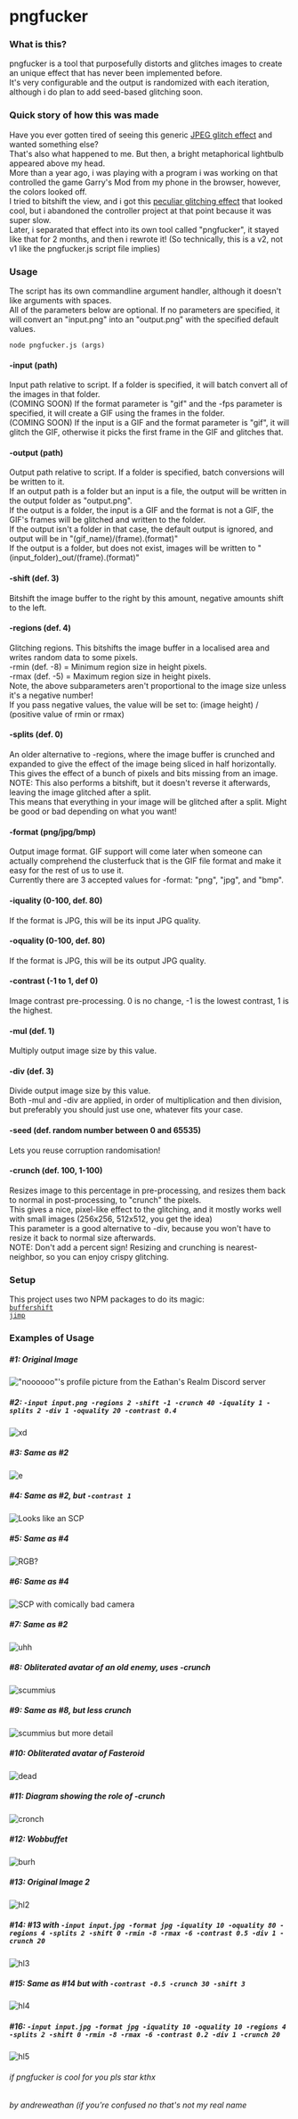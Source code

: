 # pngfucker
### What is this?
pngfucker is a tool that purposefully distorts and glitches images to create an unique effect that has never been implemented before.  
It's very configurable and the output is randomized with each iteration, although i do plan to add seed-based glitching soon.
### Quick story of how this was made
Have you ever gotten tired of seeing this generic [JPEG glitch effect](https://cdn.discordapp.com/attachments/701973402973634681/916383906243178496/glitch.jpeg) and wanted something else?  
That's also what happened to me. But then, a bright metaphorical lightbulb appeared above my head.  
More than a year ago, i was playing with a program i was working on that controlled the game Garry's Mod from my phone in the browser, however, the colors looked off.  
I tried to bitshift the view, and i got this [peculiar glitching effect](https://cdn.discordapp.com/attachments/868443505045962783/915652437837242398/unknown.png) that looked cool, but i abandoned the controller project at that point because it was super slow.  
Later, i separated that effect into its own tool called "pngfucker", it stayed like that for 2 months, and then i rewrote it! (So technically, this is a v2, not v1 like the pngfucker.js script file implies)
  
### Usage
The script has its own commandline argument handler, although it doesn't like arguments with spaces.  
All of the parameters below are optional. If no parameters are specified, it will convert an "input.png" into an "output.png" with the specified default values.
  
`node pngfucker.js (args)`  
#### -input (path)
Input path relative to script. If a folder is specified, it will batch convert all of the images in that folder.  
(COMING SOON) If the format parameter is "gif" and the -fps parameter is specified, it will create a GIF using the frames in the folder.  
(COMING SOON) If the input is a GIF and the format parameter is "gif", it will glitch the GIF, otherwise it picks the first frame in the GIF and glitches that.  
  
#### -output (path)  
Output path relative to script. If a folder is specified, batch conversions will be written to it.  
If an output path is a folder but an input is a file, the output will be written in the output folder as "output.png".  
If the output is a folder, the input is a GIF and the format is not a GIF, the GIF's frames will be glitched and written to the folder.  
If the output isn't a folder in that case, the default output is ignored, and output will be in "(gif_name)/(frame).(format)"  
If the output is a folder, but does not exist, images will be written to "(input_folder)_out/(frame).(format)"  
  
#### -shift (def. 3)  
Bitshift the image buffer to the right by this amount, negative amounts shift to the left.  
  
#### -regions (def. 4)  
Glitching regions. This bitshifts the image buffer in a localised area and writes random data to some pixels.  
-rmin (def. -8)			= Minimum region size in height pixels.  
-rmax (def. -5)			= Maximum region size in height pixels.  
Note, the above subparameters aren't proportional to the image size unless it's a negative number!  
If you pass negative values, the value will be set to: (image height) / (positive value of rmin or rmax)  
  
#### -splits (def. 0)  
An older alternative to -regions, where the image buffer is crunched and expanded to give the effect of the image being sliced in half horizontally.  
This gives the effect of a bunch of pixels and bits missing from an image.  
NOTE: This also performs a bitshift, but it doesn't reverse it afterwards, leaving the image glitched after a split.  
This means that everything in your image will be glitched after a split. Might be good or bad depending on what you want!  
  
#### -format (png/jpg/bmp)
Output image format. GIF support will come later when someone can actually comprehend the clusterfuck that is the GIF file format and make it easy for the rest of us to use it.  
Currently there are 3 accepted values for -format: "png", "jpg", and "bmp".  
  
#### -iquality (0-100, def. 80)
If the format is JPG, this will be its input JPG quality.  
  
#### -oquality (0-100, def. 80)
If the format is JPG, this will be its output JPG quality.  
  
#### -contrast (-1 to 1, def 0)
Image contrast pre-processing. 0 is no change, -1 is the lowest contrast, 1 is the highest.  
  
#### -mul (def. 1)
Multiply output image size by this value.  
  
#### -div (def. 3)
Divide output image size by this value.  
Both -mul and -div are applied, in order of multiplication and then division, but preferably you should just use one, whatever fits your case.  
  
#### -seed (def. random number between 0 and 65535)
Lets you reuse corruption randomisation!  
  
#### -crunch (def. 100, 1-100)
Resizes image to this percentage in pre-processing, and resizes them back to normal in post-processing, to "crunch" the pixels.  
This gives a nice, pixel-like effect to the glitching, and it mostly works well with small images (256x256, 512x512, you get the idea)  
This parameter is a good alternative to -div, because you won't have to resize it back to normal size afterwards.  
NOTE: Don't add a percent sign! Resizing and crunching is nearest-neighbor, so you can enjoy crispy glitching.  
  
### Setup
This project uses two NPM packages to do its magic:  
[`buffershift`](https://www.npmjs.com/package/buffershift)  
[`jimp`](https://www.npmjs.com/package/jimp)  
  
### Examples of Usage
##### #1: Original Image
!["noooooo"'s profile picture from the Eathan's Realm Discord server](https://cdn.discordapp.com/attachments/868443505045962783/916389615882076190/input.png)  
  
##### #2: `-input input.png -regions 2 -shift -1 -crunch 40 -iquality 1 -splits 2 -div 1 -oquality 20 -contrast 0.4`
![xd](https://cdn.discordapp.com/attachments/868443505045962783/916381825625108520/output.png)  
  
##### #3: Same as #2
![e](https://cdn.discordapp.com/attachments/868443505045962783/916390652349120532/output.png)  
  
##### #4: Same as #2, but `-contrast 1`
![Looks like an SCP](https://cdn.discordapp.com/attachments/868443505045962783/916382052117540925/output.png)  
  
##### #5: Same as #4
![RGB?](https://cdn.discordapp.com/attachments/868443505045962783/916382005770461224/output.png)  
  
##### #6: Same as #4
![SCP with comically bad camera](https://cdn.discordapp.com/attachments/868443505045962783/916067562465398784/output-3.jpg)  
  
##### #7: Same as #2
![uhh](https://cdn.discordapp.com/attachments/626313822113759232/915689527199293540/output.png)  
  
##### #8: Obliterated avatar of an old enemy, uses -crunch
![scummius](https://media.discordapp.net/attachments/626313822113759232/915683554250342441/output.png)  
  
##### #9: Same as #8, but less crunch
![scummius but more detail](https://cdn.discordapp.com/attachments/626313822113759232/915683608478502922/output.png)  
  
##### #10: Obliterated avatar of Fasteroid
![dead](https://cdn.discordapp.com/attachments/626313822113759232/915683427712389151/output.png)  
  
##### #11: Diagram showing the role of -crunch
![cronch](https://media.discordapp.net/attachments/419150279137820673/915685316436852796/unknown.png?width=538&height=360)  
  
##### #12: Wobbuffet
![burh](https://cdn.discordapp.com/attachments/419150279137820673/915682846037921823/output.png)  
  
##### #13: Original Image 2
![hl2](https://media.discordapp.net/attachments/876672769490821123/916607510729859092/input.jpg?width=320&height=256)  
  
##### #14: #13 with `-input input.jpg -format jpg -iquality 10 -oquality 80 -regions 4 -splits 2 -shift 0 -rmin -8 -rmax -6 -contrast 0.5 -div 1 -crunch 20`
![hl3](https://media.discordapp.net/attachments/876672769490821123/916607184547250187/output.jpg?width=320&height=256)  
  
##### #15: Same as #14 but with `-contrast -0.5 -crunch 30 -shift 3`
![hl4](https://media.discordapp.net/attachments/876672769490821123/916606609638182962/output.jpg?width=320&height=256)  
  
##### #16: `-input input.jpg -format jpg -iquality 10 -oquality 10 -regions 4 -splits 2 -shift 0 -rmin -8 -rmax -6 -contrast 0.2 -div 1 -crunch 20`
![hl5](https://media.discordapp.net/attachments/876672769490821123/916606384236269588/output.jpg?width=320&height=256)  
  
###### if pngfucker is cool for you pls star kthx
###### by andreweathan (if you're confused no that's not my real name
